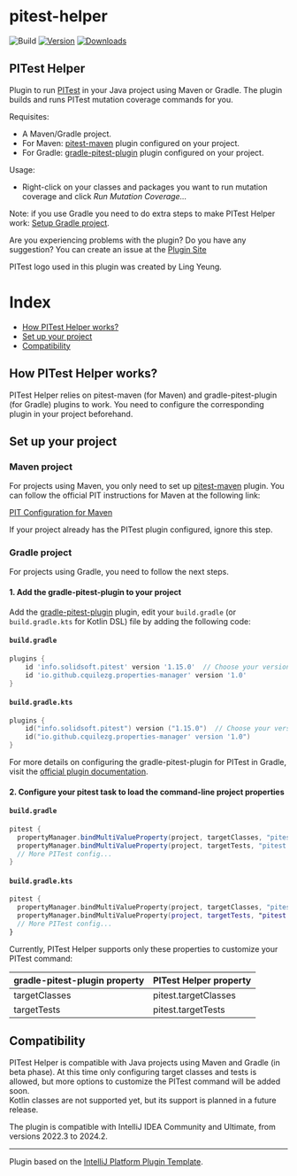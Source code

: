 # pitest-helper

![Build](https://github.com/carmeloquilez/pitest-helper/actions/workflows/build.yml/badge.svg)
[![Version](https://img.shields.io/jetbrains/plugin/v/PLUGIN_ID.svg)](https://plugins.jetbrains.com/plugin/23649-pitest-helper)
[![Downloads](https://img.shields.io/jetbrains/plugin/d/PLUGIN_ID.svg)](https://plugins.jetbrains.com/plugin/23649-pitest-helper)

## PITest Helper

<!-- Plugin description -->
Plugin to run [PITest](https://pitest.org/) in your Java project using Maven or Gradle.
The plugin builds and runs PITest mutation coverage commands for you.

Requisites:  
- A Maven/Gradle project.
- For Maven: [pitest-maven](https://pitest.org/quickstart/maven/) plugin configured on your project.
- For Gradle: [gradle-pitest-plugin](https://github.com/szpak/gradle-pitest-plugin) plugin configured on your project.

Usage:  
- Right-click on your classes and packages you want to run mutation coverage and click _Run Mutation Coverage..._

Note: if you use Gradle you need to do extra steps to make PITest Helper work: [Setup Gradle project](#gradle-project).

Are you experiencing problems with the plugin? Do you have any suggestion? You can create an issue at the [Plugin Site](https://github.com/cquilezg/pitest-helper/issues)

PITest logo used in this plugin was created by Ling Yeung.

<!-- Plugin description end -->

# Index
- [How PITest Helper works?](#how-pitest-helper-works)
- [Set up your project](#set-up-your-project)
- [Compatibility](#compatibility)

## How PITest Helper works?

PITest Helper relies on pitest-maven (for Maven) and gradle-pitest-plugin (for Gradle) plugins to work. You need to configure the corresponding plugin in your project beforehand.

## Set up your project

### Maven project

For projects using Maven, you only need to set up [pitest-maven](https://pitest.org/quickstart/maven/) plugin. You can follow the official PIT instructions for 
Maven at the following link:

[PIT Configuration for Maven](https://pitest.org/quickstart/maven/)

If your project already has the PITest plugin configured, ignore this step.

### Gradle project

For projects using Gradle, you need to follow the next steps.

#### 1. Add the gradle-pitest-plugin to your project

Add the [gradle-pitest-plugin](https://github.com/szpak/gradle-pitest-plugin) plugin, edit your `build.gradle` (or `build.gradle.kts` for Kotlin DSL) file by adding the following code:

#### `build.gradle`

```groovy
plugins {
    id 'info.solidsoft.pitest' version '1.15.0'  // Choose your version
    id 'io.github.cquilezg.properties-manager' version '1.0'
}
```

#### `build.gradle.kts`

```kotlin
plugins {
    id("info.solidsoft.pitest") version ("1.15.0")  // Choose your version
    id("io.github.cquilezg.properties-manager' version '1.0")
}
```
For more details on configuring the gradle-pitest-plugin for PITest in Gradle, visit the [official plugin documentation](https://github.com/szpak/gradle-pitest-plugin).

#### 2. Configure your pitest task to load the command-line project properties

#### `build.gradle`

```groovy
pitest {
  propertyManager.bindMultiValueProperty(project, targetClasses, "pitest.targetClasses", String)
  propertyManager.bindMultiValueProperty(project, targetTests, "pitest.targetTests", String)
  // More PITest config...
}
```

#### `build.gradle.kts`

```kotlin
pitest {
  propertyManager.bindMultiValueProperty(project, targetClasses, "pitest.targetClasses", String::class.java)
  propertyManager.bindMultiValueProperty(project, targetTests, "pitest.targetTests", String::class.java)
  // More PITest config...
}
```

Currently, PITest Helper supports only these properties to customize your PITest command:

| gradle-pitest-plugin property | PITest Helper property     |
|-------------------------------|----------------------------|
| targetClasses                 | pitest.targetClasses       |
| targetTests                   | pitest.targetTests         |


## Compatibility
PITest Helper is compatible with Java projects using Maven and Gradle (in beta phase).
At this time only configuring target classes and tests is allowed, but more options to customize the PITest command will be added soon.  
Kotlin classes are not supported yet, but its support is planned in a future release.

The plugin is compatible with IntelliJ IDEA Community and Ultimate, from versions 2022.3 to 2024.2.


---
Plugin based on the [IntelliJ Platform Plugin Template][template].

[template]: https://github.com/JetBrains/intellij-platform-plugin-template
